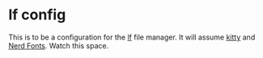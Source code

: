 # lf config

This is to be a configuration for the [lf](https://github.com/gokcehan/lf) file manager. It will assume [kitty](https://sw.kovidgoyal.net/kitty/) and [Nerd Fonts](https://www.nerdfonts.com/). Watch this space.
